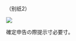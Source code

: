 （别纸2）

![](https://www.nta.go.jp/tmp/1a96be6a-9e28-4468-80c2-f38c5fed67b6/images/94f0845f2ba36320c26c451f07dc49fffc4c36fc62f34fe7c9fab3ef36d1f67f.jpg)

確定申告の際提示寸必要寸。